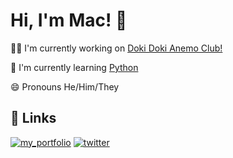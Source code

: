 
# Hi, I'm Mac! 👋


👩‍💻 I'm currently working on [Doki Doki Anemo Club!](https://github.com/TheKeenCaptain/Doki-Doki-Anemo-Club)

🧠 I'm currently learning [Python](https://www.python.org/)


😄 Pronouns He/Him/They


## 🔗 Links
[![my_portfolio](https://img.shields.io/badge/my_portfolio-000?style=for-the-badge&logo=ko-fi&logoColor=white)](https://info.planks.ml/)
[![twitter](https://img.shields.io/badge/twitter-1DA1F2?style=for-the-badge&logo=twitter&logoColor=white)](https://twitter.com/ItsBM17)

